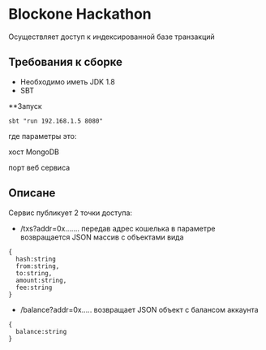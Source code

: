# Blockone Hackathon

Осуществляет доступ к индексированной базе транзакций

## Требования к сборке
* Необходимо иметь JDK 1.8
* SBT

**Запуск
```
sbt "run 192.168.1.5 8080"
```

где параметры это:

хост MongoDB

порт веб сервиса

## Описане
Сервис публикует 2 точки доступа:

* /txs?addr=0x.......
передав адрес кошелька в параметре возвращается JSON массив с объектами вида
```
{
  hash:string
  from:string,
  to:string,
  amount:string,
  fee:string  
}
```

* /balance?addr=0x.....
возвращает JSON объект c балансом аккаунта
```
{ 
  balance:string
}
```